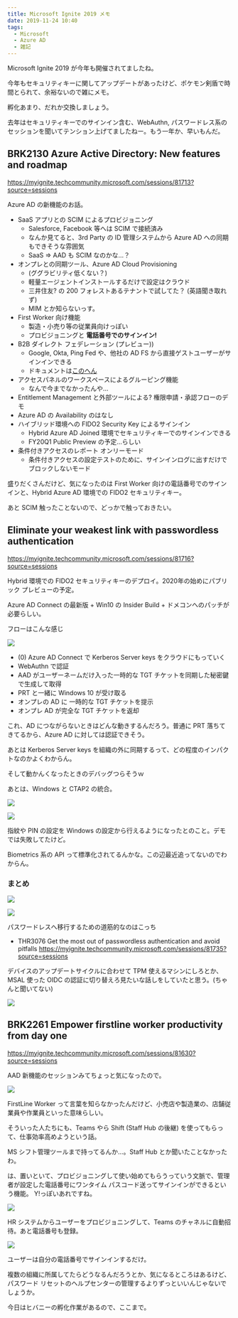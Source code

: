 ```yaml
---
title: Microsoft Ignite 2019 メモ
date: 2019-11-24 10:40
tags:
  - Microsoft
  - Azure AD
  - 雑記
---
```


Microsoft Ignite 2019 が今年も開催されてましたね。

今年もセキュリティキーに関してアップデートがあったけど、ポケモン剣盾で時間とられて、余裕ないので雑にメモ。

孵化あまり、だれか交換しましょう。

<!-- more -->

去年はセキュリティキーでのサインイン含む、WebAuthn, パスワードレス系のセッションを聞いてテンション上げてましたねー。もう一年か、早いもんだ。

## BRK2130 Azure Active Directory: New features and roadmap

<https://myignite.techcommunity.microsoft.com/sessions/81713?source=sessions>

Azure AD の新機能のお話。

- SaaS アプリとの SCIM によるプロビジョニング
  - Salesforce, Facebook 等へは SCIM で接続済み
  - なんか見てると、3rd Party の ID 管理システムから Azure AD への同期もできそうな雰囲気
  - SaaS => AAD も SCIM なのかな…？
- オンプレとの同期ツール、Azure AD Cloud Provisioning
  - (ググラビリティ低くない？)
  - 軽量エージェントインストールするだけで設定はクラウド
  - 三井住友? の 200 フォレストあるテナントで試してた？ (英語聞き取れず)
  - MIM とか知らないっす。
- First Worker 向け機能
  - 製造・小売り等の従業員向けっぽい
  - プロビジョニングと **電話番号でのサインイン!**
- B2B ダイレクト フェデレーション (プレビュー))
  - Google, Okta, Ping Fed や、他社の AD FS から直接ゲストユーザーがサインインできる
  - ドキュメントは[このへん](https://docs.microsoft.com/ja-jp/azure/active-directory/b2b/direct-federation)
- アクセスパネルのワークスペースによるグルーピング機能
  - なんで今までなかったんや…
- Entitlement Management と外部ツールによる? 権限申請・承認フローのデモ
- Azure AD の Availability のはなし
- ハイブリッド環境への FIDO2 Security Key によるサインイン
  - Hybrid Azure AD Joined 環境でセキュリティキーでのサインインできる
  - FY20Q1  Public Preview の予定…らしい
- 条件付きアクセスのレポート オンリーモード
  - 条件付きアクセスの設定テストのために、サインインログに出すだけでブロックしないモード


盛りだくさんだけど、気になったのは First Worker 向けの電話番号でのサインインと、Hybrid Azure AD 環境での FIDO2 セキュリティキー。

あと SCIM 触ったことないので、どっかで触っておきたい。


## Eliminate your weakest link with passwordless authentication
<https://myignite.techcommunity.microsoft.com/sessions/81716?source=sessions>

Hybrid 環境での FIDO2 セキュリティキーのデプロイ。2020年の始めにパブリック プレビューの予定。

Azure AD Connect の最新版 + Win10 の Insider Build + ドメコンへのパッチが必要らしい。

フローはこんな感じ

![](./ms-ignite-2019/auth-flow.png)

- (0) Azure AD Connect で Kerberos Server keys をクラウドにもっていく
- WebAuthn で認証
- AAD がユーザーネームだけ入った一時的な TGT チケットを同期した秘密鍵で生成して取得
- PRT と一緒に Windows 10 が受け取る
- オンプレの AD に 一時的な TGT チケットを提示
- オンプレ AD が完全な TGT チケットを返却

これ、AD につながらないときはどんな動きするんだろう。普通に PRT 落ちてきてるから、Azure AD に対しては認証できそう。

あとは Kerberos Server keys を組織の外に同期するって、どの程度のインパクトなのかよくわからん。

そして動かんくなったときのデバッグつらそうｗ

あとは、Windows と CTAP2 の統合。

![](./ms-ignite-2019/winconf.png)

![](./ms-ignite-2019/winconffinger.png)

指紋や PIN の設定を Windows の設定から行えるようになったとのこと。デモでは失敗してたけど。

Biometrics 系の API って標準化されてるんかな。この辺最近追ってないのでわからん。

### まとめ

![](./ms-ignite-2019/funnel.png)

![](./ms-ignite-2019/roadmap.png)


パスワードレスへ移行するための道筋的なのはこっち

- THR3076 Get the most out of passwordless authentication and avoid pitfalls
  <https://myignite.techcommunity.microsoft.com/sessions/81735?source=sessions>

デバイスのアップデートサイクルに合わせて TPM 使えるマシンにしろとか、MSAL 使った OIDC の認証に切り替えろ見たいな話しをしていたと思う。(ちゃんと聞いてない)

![](./ms-ignite-2019/passwordlessjourney.png)

## BRK2261 Empower firstline worker productivity from day one

<https://myignite.techcommunity.microsoft.com/sessions/81630?source=sessions>

AAD 新機能のセッションみてちょっと気になったので。

![](./ms-ignite-2019/firstlineworker.png)

FirstLine Worker って言葉を知らなかったんだけど、小売店や製造業の、店舗従業員や作業員といった意味らしい。

そういった人たちにも、Teams やら Shift (Staff Hub の後継) を使ってもらって、仕事効率高めようという話。

MS シフト管理ツールまで持ってるんか…。Staff Hub とか聞いたことなかったわ。

は、置いといて、プロビジョニングして使い始めてもらうっていう文脈で、管理者が設定した電話番号にワンタイム パスコード送ってサインインができるという機能。
Y!っぽいあれですね。

![](./ms-ignite-2019/workday-provisioning.png)

HR システムからユーザーをプロビジョニングして、Teams のチャネルに自動招待。あと電話番号も登録。

![](./ms-ignite-2019/signin-with-phone-number.png)

ユーザーは自分の電話番号でサインインするだけ。

複数の組織に所属してたらどうなるんだろうとか、気になるところはあるけど、パスワード リセットのヘルプセンターの管理するよりずっといいんじゃないでしょうか。

今日はヒバニーの孵化作業があるので、ここまで。